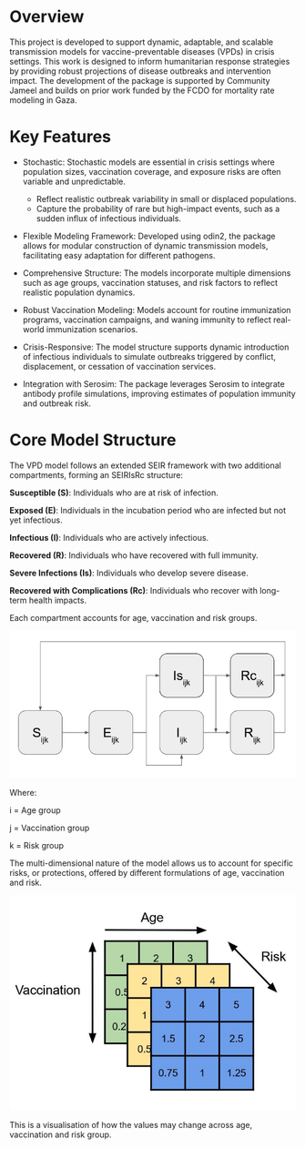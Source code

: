 # Overview
This project is developed to support dynamic, adaptable, and scalable transmission models for vaccine-preventable diseases (VPDs) in crisis settings. This work is designed to inform humanitarian response strategies by providing robust projections of disease outbreaks and intervention impact. The development of the package is supported by Community Jameel and builds on prior work funded by the FCDO for mortality rate modeling in Gaza.

# Key Features

- Stochastic: Stochastic models are essential in crisis settings where population sizes, vaccination coverage, and exposure risks are often variable and unpredictable.
	- Reflect realistic outbreak variability in small or displaced populations.
	- Capture the probability of rare but high-impact events, such as a sudden influx of infectious individuals.

- Flexible Modeling Framework: Developed using odin2, the package allows for modular construction of dynamic transmission models, facilitating easy adaptation for different pathogens.

- Comprehensive Structure: The models incorporate multiple dimensions such as age groups, vaccination statuses, and risk factors to reflect realistic population dynamics.

- Robust Vaccination Modeling: Models account for routine immunization programs, vaccination campaigns, and waning immunity to reflect real-world immunization scenarios.

- Crisis-Responsive: The model structure supports dynamic introduction of infectious individuals to simulate outbreaks triggered by conflict, displacement, or cessation of vaccination services.

- Integration with Serosim: The package leverages Serosim to integrate antibody profile simulations, improving estimates of population immunity and outbreak risk.


# Core Model Structure

The VPD model follows an extended SEIR framework with two additional compartments, forming an SEIRIsRc structure:

**Susceptible (S)**: Individuals who are at risk of infection.

**Exposed (E)**: Individuals in the incubation period who are infected but not yet infectious.

**Infectious (I)**: Individuals who are actively infectious.

**Recovered (R)**: Individuals who have recovered with full immunity.

**Severe Infections (Is)**: Individuals who develop severe disease.

**Recovered with Complications (Rc)**: Individuals who recover with long-term health impacts.

Each compartment accounts for age, vaccination and risk groups. 

![Simple model structure](/figs/model_structure/simple_model_structure.JPG)

Where:

i = Age group

j = Vaccination group

k = Risk group

The multi-dimensional nature of the model allows us to account for specific risks, or protections, offered by different formulations of age, vaccination and risk.

![Simple model structure](/figs/model_structure/dimension_explanation.JPG)

This is a visualisation of how the values may change across age, vaccination and risk group.
